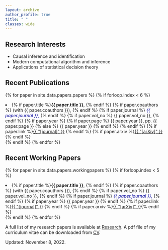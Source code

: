 ```yaml
---
layout: archive
author_profile: true
title: " "
classes: wide
---
```



## Research Interests
- Causal inference and identification
- Modern computational algorithm and inference
- Applications of statistical decision theory

## Recent Publications
{% for paper in site.data.papers.papers %}
  {% if forloop.index < 6 %}
  <li>
	  {% if paper.title %}<b>{{ paper.title }}</b>, {% endif %}
	  {% if paper.coauthors %} (with {{ paper.coauthors }}), {% endif %}
	  {% if paper.journal %} <span style="font-style: italic; color:#000099">{{ paper.journal }},</span> {% endif %}
	  {% if paper.vol_no %} {{ paper.vol_no }}, {% endif %}
	  {% if paper.year %} 
	  	{% if paper.page %} 
	  		{{ paper.year }}, pp. {{ paper.page }}
	  	{% else %}
	  		{{ paper.year }} 
	  	{% endif %} 
	  {% endif %}
	  {% if paper.link %}<a href="{{ paper.link }}"  target="_blank">{{ "[journal]" }}</a> {% endif %}
	  {% if paper.arxiv %}<a href="{{ paper.arxiv }}" target="_blank">{{ "[arXiv]" }}</a>{% endif %}
  </li>
  {% endif %}
{% endfor %} 



## Recent Working Papers
{% for paper in site.data.papers.workingpapers %}
  {% if forloop.index < 5 %}
  <li>
	  {% if paper.title %}<b>{{ paper.title }}</b>, {% endif %}
      {% if paper.coauthors %} (with {{ paper.coauthors }}), {% endif %}
      {% if paper.vol_no %} {{ paper.vol_no }}, {% endif %}
      {% if paper.journal %} <span style="font-style: italic; color:#000099">{{ paper.journal }},</span> {% endif %}
      {% if paper.year %} {{ paper.year }} {% endif %}
      {% if paper.link %}<a href="{{ paper.link }}"  target="_blank">{{ "[journal]" }}</a> {% endif %}
	  {% if paper.arxiv %}<a href="{{ paper.arxiv }}" target="_blank">{{ "[arXiv]" }}</a>{% endif %}
  </li>
  {% endif %}
{% endfor %}


A full list of my research papers is available at [Research](/research/). A pdf file of my curriculum vitae can be downloaded from [CV](/assets/pdf/youngkiCV.pdf).

Updated: November 8, 2022.



